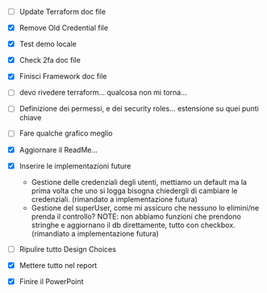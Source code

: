 - [ ] Update Terraform doc file
- [x] Remove Old Credential file
- [x] Test demo locale
- [x] Check 2fa doc file
- [x] Finisci Framework doc file
- [ ] devo rivedere terraform... qualcosa non mi torna...
- [ ] Definizione dei permessi, e dei security roles... estensione su quei punti chiave
- [ ] Fare qualche grafico meglio
- [x] Aggiornare il ReadMe...
- [x] Inserire le implementazioni future
	- Gestione delle credenziali degli utenti, mettiamo un default ma la prima volta che uno si logga bisogna chiedergli di cambiare le credenziali. (rimandato a implementazione futura)
	- Gestione del superUser, come mi assicuro che nessuno lo elimini/ne prenda il controllo? NOTE: non abbiamo funzioni che prendono stringhe e aggiornano il db direttamente, tutto con checkbox. (rimandiato a implementazione futura)

- [ ] Ripulire tutto Design Choices





- [x] Mettere tutto nel report
- [x] Finire il PowerPoint